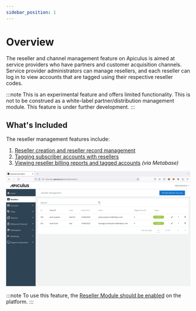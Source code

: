 ```yaml
---
sidebar_position: 1
---
```

# Overview

The reseller and channel management feature on Apiculus is aimed at service providers who have partners and customer acquisition channels. Service provider administrators can manage resellers, and each reseller can log in to view accounts that are tagged using their respective reseller codes.

:::note
This is an experimental feature and offers limited functionality. This is not to be construed as a white-label partner/distribution management module. This feature is under further development.
:::

## What's Included

The reseller management features include:

1. [Reseller creation and reseller record management](CreatingandUpdatingResellers)
2. [Tagging subscriber accounts with resellers](ManagingReseller-taggedAccounts)
3. [Viewing reseller billing reports and tagged accounts](ManagingBillingforResellers) _(via Metabase)_

![Reseller Management Overview](img/overview.png)

:::note
To use this feature, the [Reseller Module should be enabled](/docs/GettingStarted/AdvancedConfigurations/EnablingResellerModule) on the platform. 
:::

